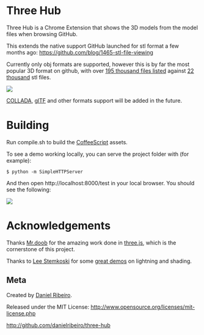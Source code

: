 # Three Hub

Three Hub is a Chrome Extension that shows the 3D models from the model files when browsing GitHub.

This extends the native support GitHub launched for stl format a few months ago: https://github.com/blog/1465-stl-file-viewing

Currently only obj formats are supported, however this is by far the most popular 3D format on github, with over [195 thousand files listed](https://github.com/search?q=extension%3Aobj&type=Code&ref=searchresults) against [22 thousand](https://github.com/search?q=extension%3Astl&type=Code&s=indexed) stl files.

![](https://raw.github.com/danielribeiro/three-hub/master/docs/spider.png)

[COLLADA](http://collada.org/), [glTF](https://github.com/KhronosGroup/glTF) and other formats support will be added in the future.

# Building

Run compile.sh to build the [CoffeeScript](http://coffeescript.org/) assets.

To see a demo working locally, you can serve the project folder with (for example):

    $ python -m SimpleHTTPServer

And then open http://localhost:8000/test in your local browser. You should see the following:

![](https://raw.github.com/danielribeiro/three-hub/master/docs/test.png)


# Acknowledgements

Thanks [Mr.doob](https://github.com/mrdoob) for the amazing work done in [three.js](https://github.com/mrdoob/three.js), which is the cornerstone of this project.

Thanks to [Lee Stemkoski](https://github.com/stemkoski) for some [great demos](http://stemkoski.github.io/Three.js/) on lightning and shading.

## Meta

Created by [Daniel Ribeiro](http://metaphysicaldeveloper.wordpress.com/about-me).

Released under the MIT License: http://www.opensource.org/licenses/mit-license.php

http://github.com/danielribeiro/three-hub

